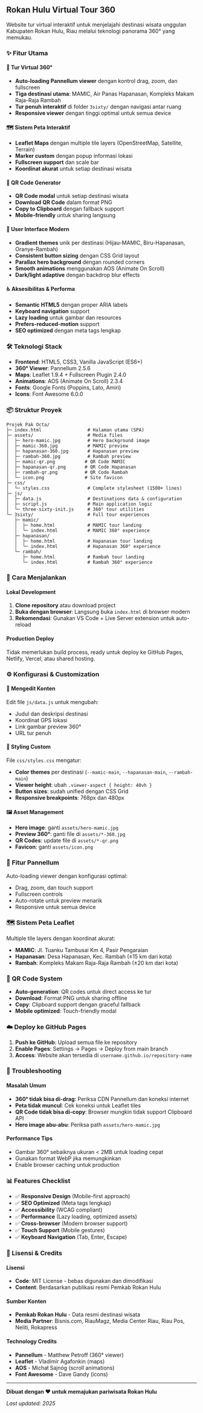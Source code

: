 ## Rokan Hulu Virtual Tour 360

Website tur virtual interaktif untuk menjelajahi destinasi wisata unggulan Kabupaten Rokan Hulu, Riau melalui teknologi panorama 360° yang memukau.

### ✨ Fitur Utama

#### 🎯 Tur Virtual 360°
- **Auto-loading Pannellum viewer** dengan kontrol drag, zoom, dan fullscreen
- **Tiga destinasi utama**: MAMIC, Air Panas Hapanasan, Kompleks Makam Raja-Raja Rambah
- **Tur penuh interaktif** di folder `3sixty/` dengan navigasi antar ruang
- **Responsive viewer** dengan tinggi optimal untuk semua device

#### 🗺️ Sistem Peta Interaktif
- **Leaflet Maps** dengan multiple tile layers (OpenStreetMap, Satellite, Terrain)
- **Marker custom** dengan popup informasi lokasi
- **Fullscreen support** dan scale bar
- **Koordinat akurat** untuk setiap destinasi wisata

#### 📱 QR Code Generator
- **QR Code modal** untuk setiap destinasi wisata
- **Download QR Code** dalam format PNG
- **Copy to Clipboard** dengan fallback support
- **Mobile-friendly** untuk sharing langsung

#### 🎨 User Interface Modern
- **Gradient themes** unik per destinasi (Hijau-MAMIC, Biru-Hapanasan, Oranye-Rambah)
- **Consistent button sizing** dengan CSS Grid layout
- **Parallax hero background** dengan rounded corners
- **Smooth animations** menggunakan AOS (Animate On Scroll)
- **Dark/light adaptive** dengan backdrop blur effects

#### ♿ Aksesibilitas & Performa
- **Semantic HTML5** dengan proper ARIA labels
- **Keyboard navigation** support
- **Lazy loading** untuk gambar dan resources
- **Prefers-reduced-motion** support
- **SEO optimized** dengan meta tags lengkap

### 🛠️ Teknologi Stack

- **Frontend**: HTML5, CSS3, Vanilla JavaScript (ES6+)
- **360° Viewer**: Pannellum 2.5.6
- **Maps**: Leaflet 1.9.4 + Fullscreen Plugin 2.4.0
- **Animations**: AOS (Animate On Scroll) 2.3.4
- **Fonts**: Google Fonts (Poppins, Lato, Amiri)
- **Icons**: Font Awesome 6.0.0

### 📦 Struktur Proyek

```
Projek Pak Octa/
├─ index.html                 # Halaman utama (SPA)
├─ assets/                    # Media files
│  ├─ hero-mamic.jpg          # Hero background image
│  ├─ mamic-360.jpg           # MAMIC preview
│  ├─ hapanasan-360.jpg       # Hapanasan preview
│  ├─ rambah-360.jpg          # Rambah preview
│  ├─ mamic-qr.png           # QR Code MAMIC
│  ├─ hapanasan-qr.png       # QR Code Hapanasan
│  ├─ rambah-qr.png          # QR Code Rambah
│  └─ icon.png               # Site favicon
├─ css/
│  └─ styles.css              # Complete stylesheet (1500+ lines)
├─ js/
│  ├─ data.js                 # Destinations data & configuration
│  ├─ script.js               # Main application logic
│  └─ three-sixty-init.js     # 360° tour utilities
└─ 3sixty/                    # Full tour experiences
   ├─ mamic/
   │  ├─ home.html            # MAMIC tour landing
   │  └─ index.html           # MAMIC 360° experience
   ├─ hapanasan/
   │  ├─ home.html            # Hapanasan tour landing
   │  └─ index.html           # Hapanasan 360° experience
   └─ rambah/
      ├─ home.html            # Rambah tour landing
      └─ index.html           # Rambah 360° experience
```

### 🚀 Cara Menjalankan

#### Lokal Development
1. **Clone repository** atau download project
2. **Buka dengan browser**: Langsung buka `index.html` di browser modern
3. **Rekomendasi**: Gunakan VS Code + Live Server extension untuk auto-reload

#### Production Deploy
Tidak memerlukan build process, ready untuk deploy ke GitHub Pages, Netlify, Vercel, atau shared hosting.

### ⚙️ Konfigurasi & Customization

#### 🎯 Mengedit Konten
Edit file `js/data.js` untuk mengubah:
- Judul dan deskripsi destinasi
- Koordinat GPS lokasi
- Link gambar preview 360°
- URL tur penuh

#### 🎨 Styling Custom
File `css/styles.css` mengatur:
- **Color themes** per destinasi (`--mamic-main`, `--hapanasan-main`, `--rambah-main`)
- **Viewer height**: ubah `.viewer-aspect { height: 40vh }`
- **Button sizes**: sudah unified dengan CSS Grid
- **Responsive breakpoints**: 768px dan 480px

#### 🖼️ Asset Management
- **Hero image**: ganti `assets/hero-mamic.jpg`
- **Preview 360°**: ganti file di `assets/*-360.jpg`
- **QR Codes**: update file di `assets/*-qr.png`
- **Favicon**: ganti `assets/icon.png`

### 🧭 Fitur Pannellum

Auto-loading viewer dengan konfigurasi optimal:
- Drag, zoom, dan touch support
- Fullscreen controls
- Auto-rotate untuk preview menarik
- Responsive untuk semua device

### 🗺️ Sistem Peta Leaflet

Multiple tile layers dengan koordinat akurat:
- **MAMIC**: Jl. Tuanku Tambusai Km 4, Pasir Pengaraian
- **Hapanasan**: Desa Hapanasan, Kec. Rambah (±15 km dari kota)
- **Rambah**: Kompleks Makam Raja-Raja Rambah (±20 km dari kota)

### 📱 QR Code System

- **Auto-generation**: QR codes untuk direct access ke tur
- **Download**: Format PNG untuk sharing offline
- **Copy**: Clipboard support dengan graceful fallback
- **Mobile optimized**: Touch-friendly modal

### ☁️ Deploy ke GitHub Pages

1. **Push ke GitHub**: Upload semua file ke repository
2. **Enable Pages**: Settings → Pages → Deploy from main branch
3. **Access**: Website akan tersedia di `username.github.io/repository-name`

### 🔧 Troubleshooting

#### Masalah Umum
- **360° tidak bisa di-drag**: Periksa CDN Pannellum dan koneksi internet
- **Peta tidak muncul**: Cek koneksi untuk Leaflet tiles
- **QR Code tidak bisa di-copy**: Browser mungkin tidak support Clipboard API
- **Hero image abu-abu**: Periksa path `assets/hero-mamic.jpg`

#### Performance Tips
- Gambar 360° sebaiknya ukuran < 2MB untuk loading cepat
- Gunakan format WebP jika memungkinkan
- Enable browser caching untuk production

### 📊 Features Checklist

- ✅ **Responsive Design** (Mobile-first approach)
- ✅ **SEO Optimized** (Meta tags lengkap)
- ✅ **Accessibility** (WCAG compliant)
- ✅ **Performance** (Lazy loading, optimized assets)
- ✅ **Cross-browser** (Modern browser support)
- ✅ **Touch Support** (Mobile gestures)
- ✅ **Keyboard Navigation** (Tab, Enter, Escape)

### 📄 Lisensi & Credits

#### Lisensi
- **Code**: MIT License - bebas digunakan dan dimodifikasi
- **Content**: Berdasarkan publikasi resmi Pemkab Rokan Hulu

#### Sumber Konten
- **Pemkab Rokan Hulu** - Data resmi destinasi wisata
- **Media Partner**: Bisnis.com, RiauMagz, Media Center Riau, Riau Pos, Neliti, Rokapress

#### Technology Credits
- **Pannellum** - Matthew Petroff (360° viewer)
- **Leaflet** - Vladimir Agafonkin (maps)
- **AOS** - Michał Sajnóg (scroll animations)
- **Font Awesome** - Dave Gandy (icons)

---

**Dibuat dengan ❤️ untuk memajukan pariwisata Rokan Hulu**

*Last updated: 2025*


